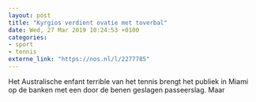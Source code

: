 ```yaml
---
layout: post
title: "Kyrgios verdient ovatie met toverbal"
date: Wed, 27 Mar 2019 10:24:53 +0100
categories: 
- sport 
- tennis 
externe_link: "https://nos.nl/l/2277785"
---
```


Het Australische enfant terrible van het tennis brengt het publiek in Miami op de banken met een door de benen geslagen passeerslag. Maar
